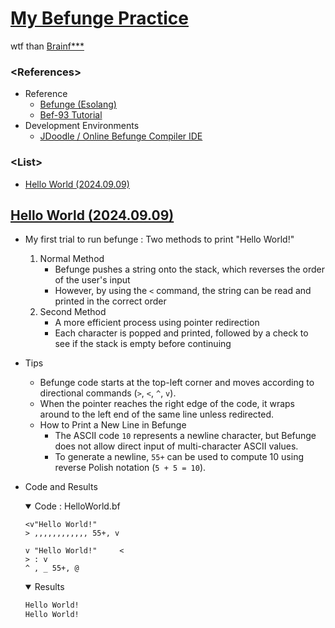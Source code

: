 # [My Befunge Practice](/README.md#befunge)

wtf than [Brainf***](/Brainfuck/README.md)


### **\<References>**

- Reference
  - [Befunge (Esolang)](https://esolangs.org/wiki/Befunge)
  - [Bef-93 Tutorial](https://bef-93.blogspot.com/)
- Development Environments
  - [JDoodle / Online Befunge Compiler IDE](https://www.jdoodle.com/execute-befunge-online)

### **\<List>**

- [Hello World (2024.09.09)](#hello-world-20240909)


## [Hello World (2024.09.09)](#list)

- My first trial to run befunge : Two methods to print "Hello World!"
  1. Normal Method
      - Befunge pushes a string onto the stack, which reverses the order of the user's input
      - However, by using the `<` command, the string can be read and printed in the correct order
  2. Second Method
      - A more efficient process using pointer redirection
      - Each character is popped and printed, followed by a check to see if the stack is empty before continuing
- Tips
  - Befunge code starts at the top-left corner and moves according to directional commands (`>`, `<`, `^`, `v`).
  - When the pointer reaches the right edge of the code, it wraps around to the left end of the same line unless redirected.
  - How to Print a New Line in Befunge
    - The ASCII code `10` represents a newline character, but Befunge does not allow direct input of multi-character ASCII values.
    - To generate a newline, `55+` can be used to compute 10 using reverse Polish notation (`5 + 5 = 10`).
- Code and Results
  <details open="">
    <summary>Code : HelloWorld.bf</summary>

    ```befunge
    <v"Hello World!"
    > ,,,,,,,,,,,, 55+, v

    v "Hello World!"     <
    > : v
    ^ , _ 55+, @
    ```
  </details>
  <details open="">
    <summary>Results</summary>


    ```txt
    Hello World!
    Hello World!
    ```
  </details>
